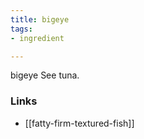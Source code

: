 ```yaml
---
title: bigeye
tags:
- ingredient

---
```

bigeye See tuna.

### Links

* [[fatty-firm-textured-fish]]
